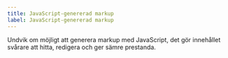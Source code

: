 ```yaml
---
title: JavaScript-genererad markup
label: JavaScript-genererad markup
---
```


Undvik om möjligt att generera markup med JavaScript, det gör innehållet svårare att hitta, redigera och ger sämre prestanda.
